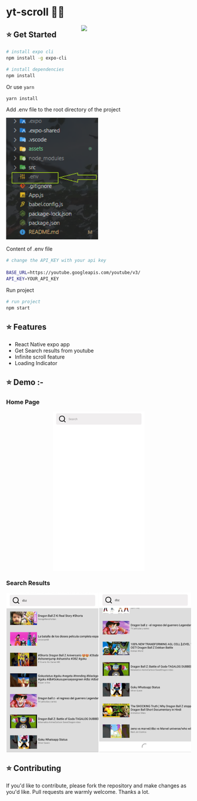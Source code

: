 # yt-scroll 👨‍💻

<img align="right" src="https://media.giphy.com/media/L1R1tvI9svkIWwpVYr/giphy.gif" width="300" >

## :star: Get Started

```bash
# install expo cli
npm install -g expo-cli
```

```bash
# install dependencies
npm install
```

Or use `yarn`

```bash
yarn install
```

Add .env file to the root directory of the project

<img  src="assets/folder_struct.png"  width="250">

Content of .env file

```bash
# change the API_KEY with your api key

BASE_URL=https://youtube.googleapis.com/youtube/v3/
API_KEY=YOUR_API_KEY
```

Run project

```bash
# run project
npm start
```

## :star: Features

- React Native expo app
- Get Search results from youtube
- Infinite scroll feature
- Loading Indicator

## :star: Demo :-

### Home Page

<div style="display: flex; justify-content: space-around; flex-wrap: wrap">
 <img src="assets/sp_home_page.jpg"  width="250">
 </div>

### Search Results

<div style="display: flex; justify-content: space-around; flex-wrap: wrap">
 <img src="assets/sp_search_result.jpg"  width="250">
 <img src="assets/sp_infinite_scroll.jpg"  width="250">
</div>

## :star: Contributing

If you'd like to contribute, please fork the repository and make changes as
you'd like. Pull requests are warmly welcome. Thanks a lot.
